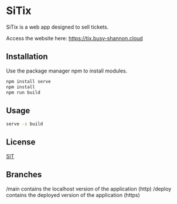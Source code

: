 # SiTix

SiTix is a web app designed to sell tickets.

Access the website here: https://tix.busy-shannon.cloud

## Installation

Use the package manager npm to install modules.

```bash
npm install serve
npm install
npm run build
```

## Usage

```bash
serve -s build
```

## License

[SIT](https://choosealicense.com/licenses/mit/)

## Branches
/main contains the localhost version of the application (http)
/deploy contains the deployed version of the application (https)
